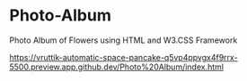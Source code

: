 # Photo-Album
Photo Album of Flowers using HTML and W3.CSS Framework

https://vruttik-automatic-space-pancake-q5vp4ppvgx4f9rrx-5500.preview.app.github.dev/Photo%20Album/index.html
